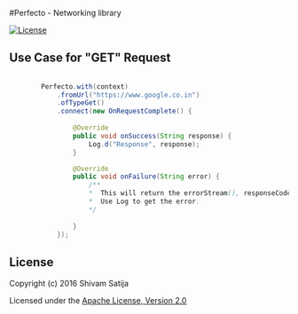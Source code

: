 #Perfecto - Networking library

[![License](https://img.shields.io/badge/License-Apache%202-blue.svg)](http://www.apache.org/licenses/LICENSE-2.0.html)

## Use Case for "GET" Request
```java
				
		Perfecto.with(context)
            .fromUrl("https://www.google.co.in")
            .ofTypeGet()
            .connect(new OnRequestComplete() {
               
                @Override
                public void onSuccess(String response) {
                    Log.d("Response", response);    
                }

                @Override
                public void onFailure(String error) {
                    /**
                    *  This will return the errorStream(), responseCode and responseMessage
                    *  Use Log to get the error.
                    */
                      
                }
            });
```

## License
Copyright (c) 2016 Shivam Satija

Licensed under the [Apache License, Version 2.0](http://www.apache.org/licenses/LICENSE-2.0.html)
